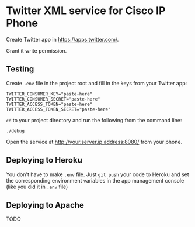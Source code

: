 # Twitter XML service for Cisco IP Phone

Create Twitter app in https://apps.twitter.com/.

Grant it write permission.

## Testing

Create `.env` file in the project root and fill in the keys from your Twitter app:

```
TWITTER_CONSUMER_KEY="paste-here"
TWITTER_CONSUMER_SECRET="paste-here"
TWITTER_ACCESS_TOKEN="paste-here"
TWITTER_ACCESS_TOKEN_SECRET="paste-here"
```

`cd` to your project directory and run the following from the command line:

```
./debug
```

Open the service at http://your.server.ip.address:8080/ from your phone.

## Deploying to Heroku

You don't have to make `.env` file. Just `git push` your code to Heroku and set the corresponding environment variables in the app management console (like you did it in `.env` file)

## Deploying to Apache

TODO
